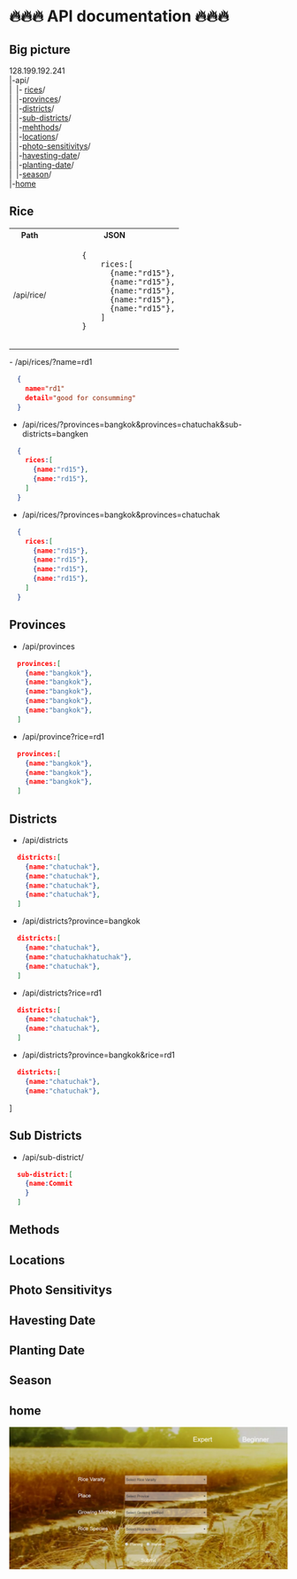 # :fire::fire::fire: API documentation :fire::fire::fire:

## Big picture

  128.199.192.241 <br>
  |-api/ <br>
  |&nbsp;&nbsp;|- [rices](#rices)/ <br>
  |&nbsp;&nbsp;|-[provinces](#provinces)/ <br>
  |&nbsp;&nbsp;|-[districts](#districts)/ <br>
  |&nbsp;&nbsp;|-[sub-districts](#sub-districts)/ <br>
  |&nbsp;&nbsp;|-[mehthods](#methods)/ <br>
  |&nbsp;&nbsp;|-[locations](locations)/ <br>
  |&nbsp;&nbsp;|-[photo-sensitivitys](#photo-sensitivitys)/ <br>
  |&nbsp;&nbsp;|-[havesting-date](#havesting-date)/ <br>
  |&nbsp;&nbsp;|-[planting-date](#planting-date)/ <br>
  |&nbsp;&nbsp;|-[season](#season)/ <br>
  |-[home](#home)

## Rice
<table>
  <tr>
    <th>Path</th>
    <th>JSON</th>
  </tr>
  <tr>
  <td>
/api/rice/
 </td>
 <td>
      <div class="highlight highlight-html"><pre>
      {
          rices:[
            {name:"rd15"},
            {name:"rd15"},
            {name:"rd15"},
            {name:"rd15"},
            {name:"rd15"},
          ]
      }
    </pre></div>
    </td>
    </tr>
    </table>
 - /api/rices/?name=rd1
 
  ```JSON
    {
      name="rd1"
      detail="good for consumming"
    }
  ```
  
- /api/rices/?provinces=bangkok&provinces=chatuchak&sub-districts=bangken

```JSON
  {
    rices:[
      {name:"rd15"},
      {name:"rd15"},
    ]
  }
```

- /api/rices/?provinces=bangkok&provinces=chatuchak

```JSON
  {
    rices:[
      {name:"rd15"},
      {name:"rd15"},
      {name:"rd15"},
      {name:"rd15"},
    ]
  }
```  
## Provinces
- /api/provinces
```JSON
  provinces:[
    {name:"bangkok"},
    {name:"bangkok"},
    {name:"bangkok"},
    {name:"bangkok"},
    {name:"bangkok"},
  ]
```
- /api/province?rice=rd1
```JSON
  provinces:[
    {name:"bangkok"},
    {name:"bangkok"},
    {name:"bangkok"},
  ]
```
## Districts
- /api/districts
```JSON
  districts:[
    {name:"chatuchak"},
    {name:"chatuchak"},
    {name:"chatuchak"},
    {name:"chatuchak"},
  ]
```
- /api/districts?province=bangkok
```JSON
  districts:[
    {name:"chatuchak"},
    {name:"chatuchakhatuchak"},
    {name:"chatuchak"},
  ]
```
- /api/districts?rice=rd1
```JSON
  districts:[
    {name:"chatuchak"},
    {name:"chatuchak"},
  ]
```
- /api/districts?province=bangkok&rice=rd1
```JSON
  districts:[
    {name:"chatuchak"},
    {name:"chatuchak"},
```
  ]
## Sub Districts
- /api/sub-district/
```JSON
  sub-district:[
    {name:Commit
    }
  ]
```
## Methods
## Locations
## Photo Sensitivitys
## Havesting Date
## Planting Date
## Season
## home
  ![home](./images/home.png)
